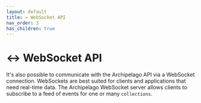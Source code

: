 ```yaml
---
layout: default
title: ↔️ WebSocket API
nav_order: 3
has_children: true
---
```


# ↔️ WebSocket API

It's also possible to communicate with the Archipelago API via a WebSocket connection. WebSockets are best suited for clients and applications that need real-time data. The Archipelago WebSocket server allows clients to subscribe to a feed of events for one or many `collections`.
